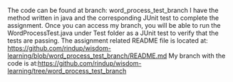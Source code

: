 The code can be found at branch: word_process_test_branch
I have the method written in java and the corresponding JUnit test to complete the assignment.
Once you can access my branch, you will be able to run the WordProcessTest.java under Test folder as a JUnit test to verify that the tests are passing.
The assignment related README file is located at:
https://github.com/rindup/wisdom-learning/blob/word_process_test_branch/README.md
My branch with the code is at:https://github.com/rindup/wisdom-learning/tree/word_process_test_branch
